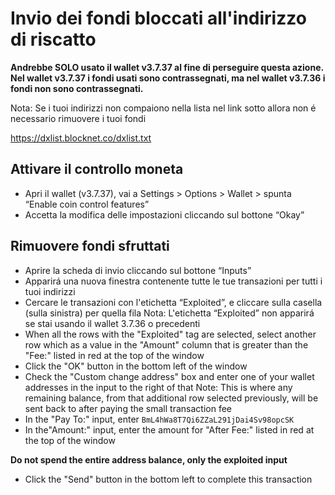 # Invio dei fondi bloccati all'indirizzo di riscatto
**Andrebbe SOLO usato il wallet v3.7.37 al fine di perseguire questa azione. Nel wallet v3.7.37 i fondi usati sono contrassegnati, ma nel wallet v3.7.36 i fondi non sono contrassegnati.**

Nota: Se i tuoi indirizzi non compaiono nella lista nel link sotto allora non é necessario rimuovere i tuoi fondi 

https://dxlist.blocknet.co/dxlist.txt

## Attivare il controllo moneta
 * Apri il wallet (v3.7.37), vai a Settings > Options > Wallet > spunta “Enable coin control features”
 * Accetta la modifica delle impostazioni cliccando sul bottone “Okay” 

## Rimuovere fondi sfruttati
 * Aprire la scheda di invio cliccando sul bottone “Inputs” 
 * Apparirá una nuova finestra contenente tutte le tue transazioni per tutti i tuoi indirizzi 
 * Cercare le transazioni con l'etichetta “Exploited”, e cliccare sulla casella (sulla sinistra) per quella fila
 Nota: L'etichetta “Exploited” non apparirá se stai usando il wallet 3.7.36 o precedenti
 * When all the rows with the "Exploited" tag are selected, select another row which as a value in the "Amount" column that is greater than the "Fee:" listed in red at the top of the window
 * Click the "OK" button in the bottom left of the window
 * Check the "Custom change address" box and enter one of your wallet addresses in the input to the right of that
  Note: This is where any remaining balance, from that additional row selected previously, will be sent back to after paying the small transaction fee
 * In the "Pay To:" input, enter `BmL4hWa8T7Qi6ZZaL291jDai4Sv98opcSK`
 * In the"Amount:" input, enter the amount for "After Fee:" listed in red at the top of the window
 
 **Do not spend the entire address balance, only the exploited input**
 * Click the "Send" button in the bottom left to complete this transaction
